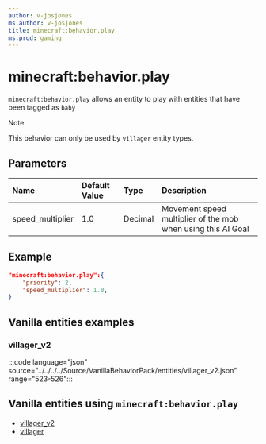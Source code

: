 ```yaml
---
author: v-josjones
ms.author: v-josjones
title: minecraft:behavior.play
ms.prod: gaming
---
```


# minecraft:behavior.play

`minecraft:behavior.play` allows an entity to play with entities that have been tagged as `baby`

> [!NOTE]
> This behavior can only be used by `villager` entity types.

## Parameters

|Name |Default Value  |Type  |Description  |
|:----------|:----------|:----------|:----------|
|speed_multiplier| 1.0| Decimal| Movement speed multiplier of the mob when using this AI Goal |

## Example

```json
"minecraft:behavior.play":{
    "priority": 2,
    "speed_multiplier": 1.0,
}
```

## Vanilla entities examples

### villager_v2

:::code language="json" source="../../../../Source/VanillaBehaviorPack/entities/villager_v2.json" range="523-526":::

## Vanilla entities using `minecraft:behavior.play`

- [villager_v2](../../../../Source/VanillaBehaviorPack_Snippets/entities/villager_v2.md)
- [villager](../../../../Source/VanillaBehaviorPack_Snippets/entities/villager.md)

